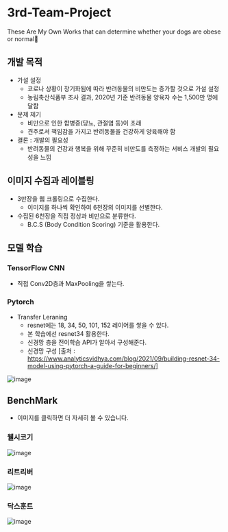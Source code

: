 # 3rd-Team-Project
These Are My Own Works that can determine whether your dogs are obese or normal👦

## 개발 목적
- 가설 설정
  - 코로나 상황이 장기화됨에 따라 반려동물의 비만도는 증가할 것으로 가설 설정
  - 농림축산식품부 조사 결과, 2020년 기준 반려동물 양육자 수는 1,500만 명에 달함
- 문제 제기
  - 비만으로 인한 합병증(당뇨, 관절염 등)이 초래
  - 견주로서 책임감을 가지고 반려동물을 건강하게 양육해야 함
- 결론 : 개발의 필요성
  - 반려동물의 건강과 행복을 위해 꾸준히 비만도를 측정하는 서비스 개발의 필요성을 느낌

## 이미지 수집과 레이블링
- 3만장을 웹 크롤링으로 수집한다.
  - 이미지를 하나씩 확인하여 6천장의 이미지를 선별한다.
- 수집된 6천장을 직접 정상과 비만으로 분류한다.
  - B.C.S (Body Condition Scoring) 기준을 활용한다.

## 모델 학습

### TensorFlow CNN
- 직접 Conv2D층과 MaxPooling을 쌓는다.

### Pytorch
- Transfer Leraning
  - resnet에는 18, 34, 50, 101, 152 레이어를 쌓을 수 있다.
  - 본 학습에선 resnet34 활용한다.
  - 신경망 층을 전이학습 API가 알아서 구성해준다.
  - 신경망 구성 [출처 : https://www.analyticsvidhya.com/blog/2021/09/building-resnet-34-model-using-pytorch-a-guide-for-beginners/]
  
![image](https://user-images.githubusercontent.com/95407799/163902795-08680779-6da5-4821-9e40-aefbbaec69a9.png)

## BenchMark
- 이미지를 클릭하면 더 자세히 볼 수 있습니다.
### 웰시코기
![image](https://user-images.githubusercontent.com/95407799/165305494-96117ef6-9db2-4201-b887-b3dc69dd82f7.png)

### 리트리버
![image](https://user-images.githubusercontent.com/95407799/165305528-567432e1-3215-4947-8809-c7ddb391b7e5.png)

### 닥스훈트
![image](https://user-images.githubusercontent.com/95407799/165305545-ded525a0-757b-4b10-b7d6-a1beeb595c05.png)

